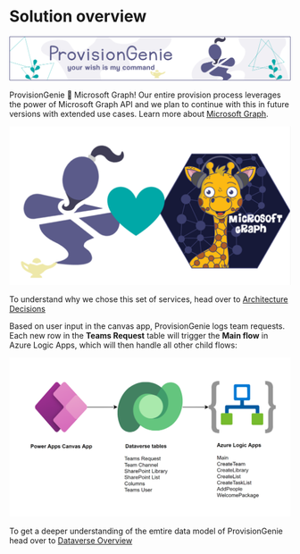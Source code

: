 # Solution overview

![header image](../media/index/Genie_Header.png)

ProvisionGenie 💜 Microsoft Graph! Our entire provision process leverages the power of Microsoft Graph API and we plan to continue with this in future versions with extended use cases. Learn more about [Microsoft Graph](https://docs.microsoft.com/graph/overview).

![ProvisionGenie loves Microsoft Graph](../media/corecomponents/ProvisionGenieLovesGraph.png)

To understand why we chose this set of services, head over to [Architecture Decisions](../architecturedecisions.md)

Based on user input in the canvas app, ProvisionGenie logs team requests. Each new row in the **Teams Request** table will trigger the **Main flow** in Azure Logic Apps, which will then handle all other child flows:

![solution overview](../media/corecomponents/PG-solution-overview.png)

To get a deeper understanding of the emtire data model of ProvisionGenie head over to [Dataverse Overview](dataverse.md)